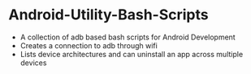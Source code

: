 # Android-Utility-Bash-Scripts

- A collection of adb based bash scripts for Android Development
- Creates a connection to adb through wifi
- Lists device architectures and can uninstall an app across multiple devices
